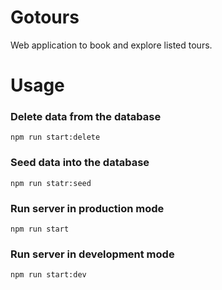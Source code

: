 # Gotours
Web application to book and explore listed tours.

# Usage
### Delete data from the database
    npm run start:delete
### Seed data into the database
    npm run statr:seed
### Run server in production mode
    npm run start
### Run server in development mode
    npm run start:dev